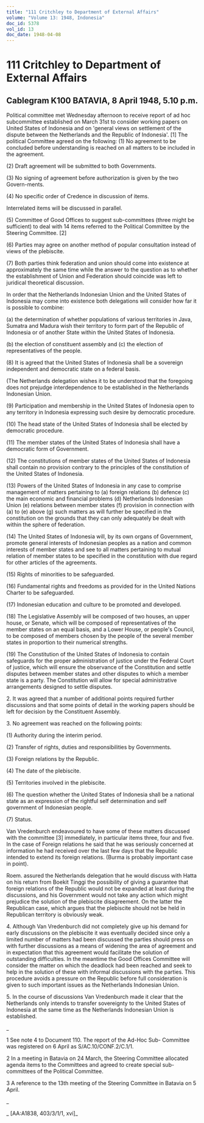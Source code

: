 ```yaml
---
title: "111 Critchley to Department of External Affairs"
volume: "Volume 13: 1948, Indonesia"
doc_id: 5378
vol_id: 13
doc_date: 1948-04-08
---
```


# 111 Critchley to Department of External Affairs

## Cablegram K100 BATAVIA, 8 April 1948, 5.10 p.m.

Political committee met Wednesday afternoon to receive report of ad hoc subcommittee established on March 31st to consider working papers on United States of Indonesia and on 'general views on settlement of the dispute between the Netherlands and the Republic of Indonesia'. [1] The political Committee agreed on the following: (1) No agreement to be concluded before understanding is reached on all matters to be included in the agreement.

(2) Draft agreement will be submitted to both Governments.

(3) No signing of agreement before authorization is given by the two Govern-ments.

(4) No specific order of Credence in discussion of items.

Interrelated items will be discussed in parallel.

(5) Committee of Good Offices to suggest sub-committees (three might be sufficient) to deal with 14 items referred to the Political Committee by the Steering Committee. [2]

(6) Parties may agree on another method of popular consultation instead of views of the plebiscite.

(7) Both parties think federation and union should come into existence at approximately the same time while the answer to the question as to whether the establishment of Union and Federation should coincide was left to juridical theoretical discussion.

In order that the Netherlands Indonesian Union and the United States of Indonesia may come into existence both delegations will consider how far it is possible to combine:

(a) the determination of whether populations of various territories in Java, Sumatra and Madura wish their territory to form part of the Republic of Indonesia or of another State within the United States of Indonesia.

(b) the election of constituent assembly and (c) the election of representatives of the people.

(8) It is agreed that the United States of Indonesia shall be a sovereign independent and democratic state on a federal basis.

(The Netherlands delegation wishes it to be understood that the foregoing does not prejudge interdependence to be established in the Netherlands Indonesian Union.

(9) Participation and membership in the United States of Indonesia open to any territory in Indonesia expressing such desire by democratic procedure.

(10) The head state of the United States of Indonesia shall be elected by democratic procedure.

(11) The member states of the United States of Indonesia shall have a democratic form of Government.

(12) The constitutions of member states of the United States of Indonesia shall contain no provision contrary to the principles of the constitution of the United States of Indonesia.

(13) Powers of the United States of Indonesia in any case to comprise management of matters pertaining to (a) foreign relations (b) defence (c) the main economic and financial problems (d) Netherlands Indonesian Union (e) relations between member states (f) provision in connection with (a) to (e) above (g) such matters as will further be specified in the constitution on the grounds that they can only adequately be dealt with within the sphere of federation.

(14) The United States of Indonesia will, by its own organs of Government, promote general interests of Indonesian peoples as a nation and common interests of member states and see to all matters pertaining to mutual relation of member states to be specified in the constitution with due regard for other articles of the agreements.

(15) Rights of minorities to be safeguarded.

(16) Fundamental rights and freedoms as provided for in the United Nations Charter to be safeguarded.

(17) Indonesian education and culture to be promoted and developed.

(18) The Legislative Assembly will be composed of two houses, an upper house, or Senate, which will be composed of representatives of the member states on an equal basis, and a Lower House, or people's Council, to be composed of members chosen by the people of the several member states in proportion to their numerical strengths.

(19) The Constitution of the United States of Indonesia to contain safeguards for the proper administration of justice under the Federal Court of justice, which will ensure the observance of the Constitution and settle disputes between member states and other disputes to which a member state is a party. The Constitution will allow for special administrative arrangements designed to settle disputes.

2\. It was agreed that a number of additional points required further discussions and that some points of detail in the working papers should be left for decision by the Constituent Assembly.

3\. No agreement was reached on the following points:

(1) Authority during the interim period.

(2) Transfer of rights, duties and responsibilities by Governments.

(3) Foreign relations by the Republic.

(4) The date of the plebiscite.

(5) Territories involved in the plebiscite.

(6) The question whether the United States of Indonesia shall be a national state as an expression of the rightful self determination and self government of Indonesian people.

(7) Status.

Van Vredenburch endeavoured to have some of these matters discussed with the committee [3] immediately, in particular items three, four and five. In the case of Foreign relations he said that he was seriously concerned at information he had received over the last few days that the Republic intended to extend its foreign relations. (Burma is probably important case in point).

Roem. assured the Netherlands delegation that he would discuss with Hatta on his return from Boekit Tinggi the possibility of giving a guarantee that foreign relations of the Republic would not be expanded at least during the discussions, and his Government would not take any action which might prejudice the solution of the plebiscite disagreement. On the latter the Republican case, which argues that the plebiscite should not be held in Republican territory is obviously weak.

4\. Although Van Vredenburch did not completely give up his demand for early discussions on the plebiscite it was eventually decided since only a limited number of matters had been discussed the parties should press on with further discussions as a means of widening the area of agreement and in expectation that this agreement would facilitate the solution of outstanding difficulties. In the meantime the Good Offices Committee will consider the matter on which the deadlock had been reached and seek to help in the solution of these with informal discussions with the parties. This procedure avoids a pressure on the Republic before full consideration is given to such important issues as the Netherlands Indonesian Union.

5\. In the course of discussions Van Vredenburch made it clear that the Netherlands only intends to transfer sovereignty to the United States of Indonesia at the same time as the Netherlands Indonesian Union is established.

_

1 See note 4 to Document 110. The report of the Ad-Hoc Sub- Committee was registered on 6 April as S/AC.10/CONF.2/C.1/1.

2 In a meeting in Batavia on 24 March, the Steering Committee allocated agenda items to the Committees and agreed to create special sub-committees of the Political Committee.

3 A reference to the 13th meeting of the Steering Committee in Batavia on 5 April.

_

_ [AA:A1838, 403/3/1/1, xvi]_
